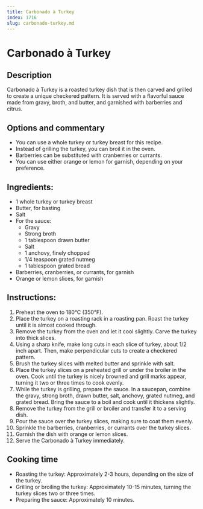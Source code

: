 ```yaml
---
title: Carbonado à Turkey
index: 1716
slug: carbonado-turkey.md
---
```


# Carbonado à Turkey

## Description
Carbonado à Turkey is a roasted turkey dish that is then carved and grilled to create a unique checkered pattern. It is served with a flavorful sauce made from gravy, broth, and butter, and garnished with barberries and citrus.

## Options and commentary
- You can use a whole turkey or turkey breast for this recipe.
- Instead of grilling the turkey, you can broil it in the oven.
- Barberries can be substituted with cranberries or currants.
- You can use either orange or lemon for garnish, depending on your preference.

## Ingredients:
- 1 whole turkey or turkey breast
- Butter, for basting
- Salt
- For the sauce:
  - Gravy
  - Strong broth
  - 1 tablespoon drawn butter
  - Salt
  - 1 anchovy, finely chopped
  - 1/4 teaspoon grated nutmeg
  - 1 tablespoon grated bread
- Barberries, cranberries, or currants, for garnish
- Orange or lemon slices, for garnish

## Instructions:
1. Preheat the oven to 180°C (350°F).
2. Place the turkey on a roasting rack in a roasting pan. Roast the turkey until it is almost cooked through.
3. Remove the turkey from the oven and let it cool slightly. Carve the turkey into thick slices.
4. Using a sharp knife, make long cuts in each slice of turkey, about 1/2 inch apart. Then, make perpendicular cuts to create a checkered pattern.
5. Brush the turkey slices with melted butter and sprinkle with salt.
6. Place the turkey slices on a preheated grill or under the broiler in the oven. Cook until the turkey is nicely browned and grill marks appear, turning it two or three times to cook evenly.
7. While the turkey is grilling, prepare the sauce. In a saucepan, combine the gravy, strong broth, drawn butter, salt, anchovy, grated nutmeg, and grated bread. Bring the sauce to a boil and cook until it thickens slightly.
8. Remove the turkey from the grill or broiler and transfer it to a serving dish.
9. Pour the sauce over the turkey slices, making sure to coat them evenly.
10. Sprinkle the barberries, cranberries, or currants over the turkey slices.
11. Garnish the dish with orange or lemon slices.
12. Serve the Carbonado à Turkey immediately.

## Cooking time
- Roasting the turkey: Approximately 2-3 hours, depending on the size of the turkey.
- Grilling or broiling the turkey: Approximately 10-15 minutes, turning the turkey slices two or three times.
- Preparing the sauce: Approximately 10 minutes.